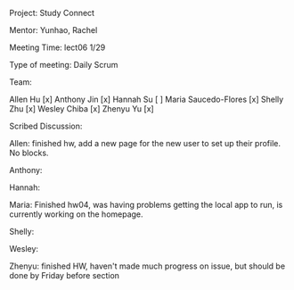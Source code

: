 Project: Study Connect

Mentor: Yunhao, Rachel

Meeting Time: lect06 1/29

Type of meeting: Daily Scrum

Team:

Allen Hu [x] Anthony Jin [x] Hannah Su [ ] Maria Saucedo-Flores [x] Shelly Zhu [x] Wesley Chiba [x] Zhenyu Yu [x]

Scribed Discussion:

Allen: finished hw, add a new page for the new user to set up their profile. No blocks. 

Anthony: 

Hannah: 

Maria: Finished hw04, was having problems getting the local app to run, is currently working on the homepage.

Shelly: 

Wesley: 

Zhenyu: finished HW, haven't made much progress on issue, but should be done by Friday before section
